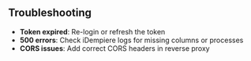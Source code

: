 ## Troubleshooting

- **Token expired**: Re-login or refresh the token
- **500 errors**: Check iDempiere logs for missing columns or processes
- **CORS issues**: Add correct CORS headers in reverse proxy